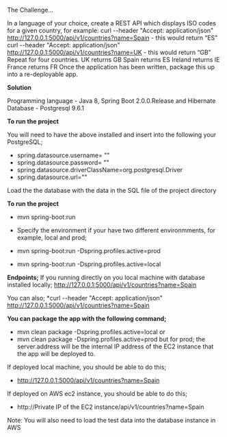 The Challenge...

In a language of your choice, create a REST API which displays ISO codes for a given country, for example:
curl --header "Accept: application/json" http://127.0.0.1:5000/api/v1/countries?name=Spain - this would return “ES”
curl --header "Accept: application/json" http://127.0.0.1:5000/api/v1/countries?name=UK  - this would return “GB”
Repeat for four countries.
UK returns GB
Spain returns ES
Ireland returns IE
France returns FR
Once the application has been written, package this up into a re-deployable app.

**Solution** 

Programming language - Java 8, Spring Boot 2.0.0.Release and Hibernate
Database - Postgresql 9.6.1

**To run the project** 

You will need to have the above installed and insert into the following your PostgreSQL;

* spring.datasource.username= ""
* spring.datasource.password= ""
* spring.datasource.driverClassName=org.postgresql.Driver
* spring.datasource.url=""

Load the the database with the data in the SQL file of the project directory

**To run the project**

* mvn spring-boot:run

* Specify the environment if your have two different environmments, for example, local and prod;

* mvn spring-boot:run -Dspring.profiles.active=prod
* mvn spring-boot:run -Dspring.profiles.active=local

**Endpoints;** 
If you running directly on you local machine with database installed locally;
http://127.0.0.1:5000/api/v1/countries?name=Spain

You can also; 
*curl --header "Accept: application/json" http://127.0.0.1:5000/api/v1/countries?name=Spain 

**You can package the app with the following command;**

* mvn clean package -Dspring.profiles.active=local or 
* mvn clean package -Dspring.profiles.active=prod 
but for prod; the server.address will be the internal IP address of the EC2 instance that the app will be deployed to.

If deployed local machine, you should be able to do this;
* http://127.0.0.1:5000/api/v1/countries?name=Spain

If deployed on AWS ec2 instance, you should be able to do this;
* http://Private IP of the EC2 instance/api/v1/countries?name=Spain

Note: You will also need to load the test data into the database instance in AWS
